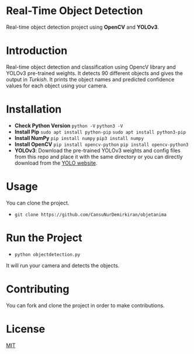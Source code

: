 # Real-Time Object Detection
Real-time object detection project using **OpenCV** and **YOLOv3**.

# Introduction
Real-time object detection and classification using OpencV library and YOLOv3 pre-trained weights. It detects 90 different objects and gives the output in *Turkish*. It prints the object names and predicted confidence values for each object using your camera. 

# Installation
- **Check Python Version**
`python -V`
`python3 -V`
- **Install Pip**
`sudo apt install python-pip`
`sudo apt install python3-pip`
- **Install NumPy**
`pip install numpy`
`pip3 install numpy`
- **Install OpenCV**
`pip install opencv-python`
`pip install opencv-python3`
- **YOLOv3**: Download the pre-trained YOLOv3 weights and config files from this repo and place it with the same directory or you can directly download from the [YOLO website](https://pjreddie.com/darknet/yolo/).

# Usage
You can clone the project.

* `git clone https://github.com/CansuNurDemirkiran/objetanima`

# Run the Project
* `python objectdetection.py`

It will run your camera and detects the objects.

# Contributing
You can fork and clone the project in order to make contributions.

# License
[MIT](https://choosealicense.com/licenses/mit/)
